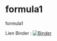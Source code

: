 # formula1
formula1

Lien Binder : 
[![Binder](https://mybinder.org/badge_logo.svg)](https://mybinder.org/v2/gh/IdrissKad/formula1/HEAD)
